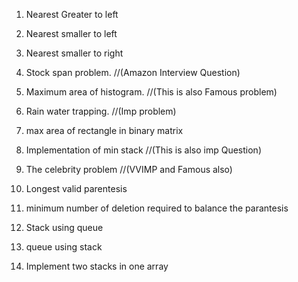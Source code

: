 1. Nearest Greater to left

2. Nearest smaller to left

3. Nearest smaller to right

4. Stock span problem. //(Amazon Interview Question)

5. Maximum area of histogram. //(This is also Famous problem)

6. Rain water trapping. //(Imp problem)

7. max area of rectangle in binary matrix

8. Implementation of min stack //(This is also imp Question)

9. The celebrity problem //(VVIMP and Famous also)

10. Longest valid parentesis

11. minimum number of deletion required to balance the parantesis

12. Stack using queue

13. queue using stack

14. Implement two stacks in one array
